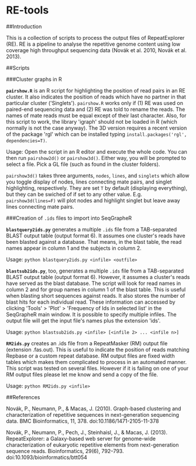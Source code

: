# RE-tools

##Introduction

This is a collection of scripts to process the output files of RepeatExplorer (RE). RE is a pipeline to analyse the repetitive genome content using low coverage high throughput sequencing data (Novák et al. 2010, Novák et al. 2013).

##Scripts

###Cluster graphs in R

**```pairshow.R```** is an R script for highlighting the position of read pairs in an RE cluster. It also indicates the position of reads which have no partner in that particular cluster ('Singlets'). ```pairshow.R``` works only if (1) RE was used on paired-end sequencing data and (2) RE was told to rename the reads. The names of mate reads must be equal except of their last character. Also, for this script to work, the library 'igraph' should not be loaded in R (which normally is not the case anyway). The 3D version requires a recent version of the package 'rgl' which can be installed typing ```install.packages('rgl', dependencies=T)```.

Usage: Open the script in an R editor and execute the whole code. You can then run ```pairshow2d()``` or ```pairshow3d()```. Either way, you will be prompted to select a file. Pick a GL file (such as found in the cluster folders).

```pairshow3d()``` takes three arguments, ```nodes```, ```lines```, and ```singlets``` which allow you toggle display of nodes, lines connecting mate pairs, and singlet highlighting, respectively. They are set ```T``` by default (displaying everything), but they can be swiched of if set to any other value. E.g. ```pairshow3d(lines=F)``` will plot nodes and highlight singlet but leave away lines connecting mate pairs.


###Creation of ```.ids``` files to import into SeqGrapheR

**```blastquery2ids.py```** generates a multiple ```.ids``` file from a TAB-separated BLAST output table (output format 6). It assumes one cluster's reads have been blasted against a database. That means, in the blast table, the read names appear in column 1 and the subjects in column 2.

Usage: ```python blastquery2ids.py <infile> <outfile>```

**```blastsub2ids.py```**, too,  generates a multiple ```.ids``` file from a TAB-separated BLAST output table (output format 6). However, it assumes a cluster's reads have served as the blast database. The script will look for read names in column 2 and for group names in column 1 of the blast table. This is useful when blasting short sequences against reads. It also stores the number of blast hits for each individual read. These information can accessed by clicking 'Tools' > 'Plot' > 'Frequency of Ids in selected list' in the SeqGrapheR main window. It is possible to specify multiple infiles. The output file will get the input file's names plus the extension 'ids'.

Usage: ```python blastsub2ids.py <infile> [<infile 2> ... <infile n>]```

**```RM2ids.py```** creates an .ids file from a RepeatMasker (RM) output file (extension .fas.out). This is useful to indicate the position of reads matching Repbase or a custom repeat database. RM output files are fixed width tables which makes them complicated to process in an automated manner. This script was tested on several files. However if it is failing on one of your RM output files please let me know and send a copy of the file.

Usage: ```python RM2ids.py <infile>```




##References

Novák, P., Neumann, P., & Macas, J. (2010). Graph-based clustering and characterization of repetitive sequences in next-generation sequencing data. BMC Bioinformatics, 11, 378. doi:10.1186/1471-2105-11-378

Novák, P., Neumann, P., Pech, J., Steinhaisl, J., & Macas, J. (2013). RepeatExplorer: a Galaxy-based web server for genome-wide characterization of eukaryotic repetitive elements from next-generation sequence reads. Bioinformatics, 29(6), 792–793. doi:10.1093/bioinformatics/btt054
